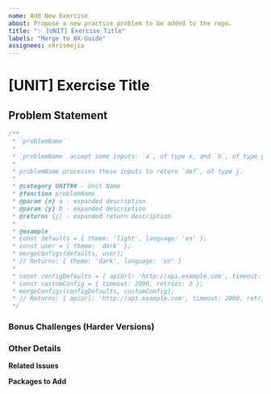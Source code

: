 ```yaml
---
name: Add New Exercise
about: Propose a new practice problem to be added to the repo.
title: "✨ [UNIT] Exercise Title"
labels: "Merge to 0X-Guide"
assignees: chrismejia
---
```


# [UNIT] Exercise Title

## Problem Statement

<!-- Remember to detail edge cases and their expected result -->

```js
/**
 * `problemName`
 *
 * `problemName` accept some inputs: `a`, of type x, and `b`, of type y
 *
 * problemName processes these inputs to return `def`, of type j.
 *
 * @category UNIT## - Unit Name
 * @function problemName
 * @param {x} a - expanded description
 * @param {y} b - expanded description
 * @returns {j} - expanded return description
 *
 * @example
 * const defaults = { theme: 'light', language: 'en' };
 * const user = { theme: 'dark' };
 * mergeConfigs(defaults, user);
 * // Returns: { theme: 'dark', language: 'en' }
 *
 * const configDefaults = { apiUrl: 'http://api.example.com', timeout: 1000 };
 * const customConfig = { timeout: 2000, retries: 3 };
 * mergeConfigs(configDefaults, customConfig);
 * // Returns: { apiUrl: 'http://api.example.com', timeout: 2000, retries: 3 }
 */
```

### Bonus Challenges (Harder Versions)

<!-- What additional conditions can be fulfilled to make this exercise more complex/challenging to the student? -->

### Other Details

**Related Issues**

<!-- Link issue numbers here -->

**Packages to Add**

<!-- Pkgs/libs needed to be added for this issue to completed  -->
